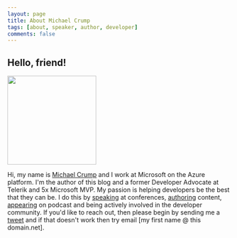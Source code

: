 ```yaml
---
layout: page
title: About Michael Crump
tags: [about, speaker, author, developer]
comments: false
---
```


## Hello, friend!

<img src="https://michaelcrump.net/files/michael-profile-pic.jpg" height="200" width="200"></img>

Hi, my name is [Michael Crump](http://twitter.com/mbcrump) and I work at Microsoft on the Azure platform. I'm the author of this blog and a former Developer Advocate at Telerik and 5x Microsoft MVP. My passion is helping developers be the best that they can be. I do this by [speaking](https://michaelcrump.net/media/) at conferences, [authoring](https://michaelcrump.net/media/) content, [appearing](https://michaelcrump.net/media/) on podcast and being actively involved in the developer community. If you'd like to reach out, then please begin by sending me a [tweet](http://twitter.com/mbcrump) and if that doesn't work then try email [my first name @ this domain.net]. 

